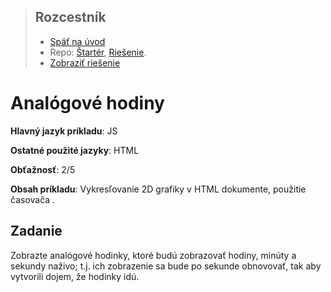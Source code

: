 <div class="hidden">

> ## Rozcestník
> - [Späť na úvod](../../README.md)
> - Repo: [Štartér](/../../tree/main/js/analog-clock), [Riešenie](/../../tree/solution/js/analog-clock).
> - [Zobraziť riešenie](riesenie.md)

</div>

# Analógové hodiny
<div class="info"> 

**Hlavný jazyk príkladu**: JS

**Ostatné použité jazyky**: HTML

**Obťažnosť**: 2/5

**Obsah príkladu**: Vykresľovanie 2D grafiky v HTML dokumente, použitie časovača .
</div>

## Zadanie
Zobrazte analógové hodinky, ktoré budú zobrazovať hodiny, minúty a sekundy naživo; t.j. ich zobrazenie sa bude po sekunde obnovovať, tak aby vytvorili dojem, že hodinky idú.


